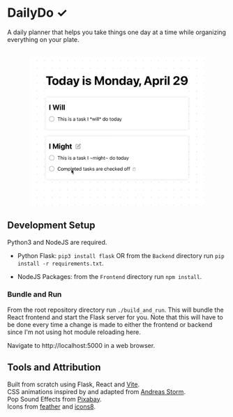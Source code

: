 # DailyDo ✓

A daily planner that helps you take things one day at a time while organizing
everything on your plate.

<div align="center">
    <br>
    <img src="Demos/sploosh.gif" width="400">
</div>

## Development Setup

Python3 and NodeJS are required.

- Python Flask: `pip3 install flask` OR from the `Backend` directory run
  `pip install -r requirements.txt`.

- NodeJS Packages: from the `Frontend` directory run `npm install`.

### Bundle and Run

From the root repository directory run `./build_and_run`. This will bundle the
React frontend and start the Flask server for you. Note that this will have to
be done every time a change is made to either the frontend or backend since I'm
not using hot module reloading here.

Navigate to http://localhost:5000 in a web browser.

## Tools and Attribution

Built from scratch using Flask, React and [Vite](https://vitejs.dev).  
CSS animations inspired by and adapted from
[Andreas Storm](https://codepen.io/avstorm/pens/public).  
Pop Sound Effects from
<a href="https://pixabay.com/sound-effects/?utm_source=link-attribution&utm_medium=referral&utm_campaign=music&utm_content=39222">Pixabay</a>.  
Icons from [feather](https://feathericons.com) and [icons8](icons8.com).
